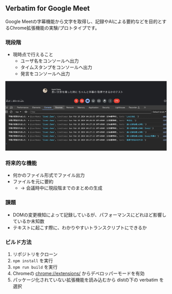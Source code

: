 ## Verbatim for Google Meet

Google Meetの字幕機能から文字を取得し、記録やAIによる要約などを目的とするChrome拡張機能の実験/プロトタイプです。

### 現段階

* 現時点で行えること
  * ユーザ名をコンソールへ出力
  * タイムスタンプをコンソールへ出力
  * 発言をコンソールへ出力

![alt text](image.png)

### 将来的な機能

* 何かのファイル形式でファイル出力
* ファイルを元に要約
  * → 会議時中に現段階までのまとめの生成

### 課題

* DOMの変更検知によって記録しているが、パフォーマンスにどれほど影響しているか未知数
* テキストに起こす際に、わかりやすいトランスクリプトにできるか

### ビルド方法

1. リポジトリをクローン
2. `npm install` を実行
3. `npm run build` を実行
4. Chromeの [chrome://extensions/](chrome://extensions/) からデベロッパーモードを有効
5. パッケージ化されていない拡張機能を読み込むから distの下の verbatim を選択
